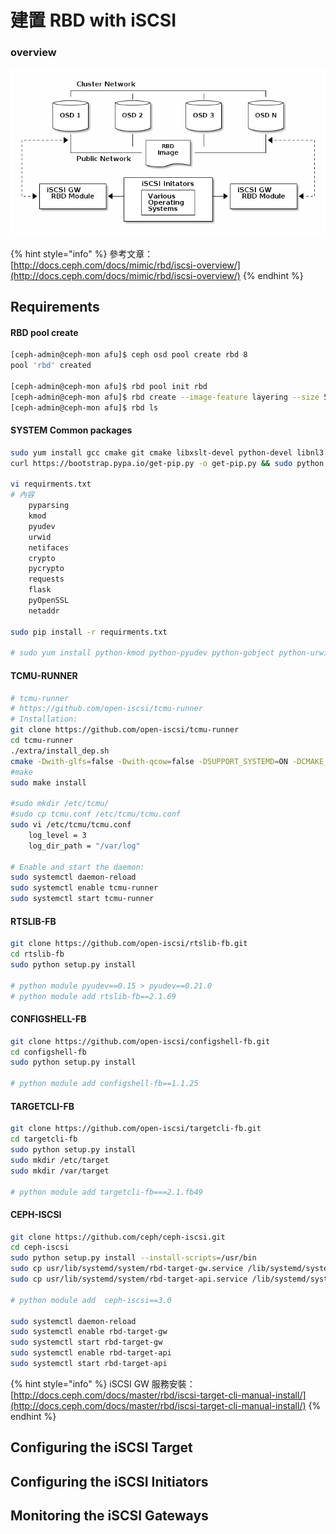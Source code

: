 # 建置 RBD with iSCSI

### overview

![](.gitbook/assets/image%20%285%29.png)

{% hint style="info" %}
參考文章：  
[http://docs.ceph.com/docs/mimic/rbd/iscsi-overview/](http://docs.ceph.com/docs/mimic/rbd/iscsi-overview/)
{% endhint %}

## Requirements

#### RBD pool create

```bash
[ceph-admin@ceph-mon afu]$ ceph osd pool create rbd 8
pool 'rbd' created

[ceph-admin@ceph-mon afu]$ rbd pool init rbd
[ceph-admin@ceph-mon afu]$ rbd create --image-feature layering --size 5120 rbd/rbd_image
[ceph-admin@ceph-mon afu]$ rbd ls
```

#### SYSTEM Common packages

```bash
sudo yum install gcc cmake git cmake libxslt-devel python-devel libnl3 kmod librbd1 glib2-devel libnl3-devel kmod-devel librbd1-devel librados2-devel python-kmod
curl https://bootstrap.pypa.io/get-pip.py -o get-pip.py && sudo python get-pip.py

vi requirments.txt
# 內容
    pyparsing
    kmod
    pyudev
    urwid
    netifaces
    crypto
    pycrypto
    requests
    flask
    pyOpenSSL
    netaddr

sudo pip install -r requirments.txt

# sudo yum install python-kmod python-pyudev python-gobject python-urwid python-rados python-rbd python-netaddr python-netifaces python-crypto python-requests python-flask pyOpenSSL
```

#### TCMU-RUNNER

```bash
# tcmu-runner
# https://github.com/open-iscsi/tcmu-runner
# Installation:
git clone https://github.com/open-iscsi/tcmu-runner
cd tcmu-runner
./extra/install_dep.sh
cmake -Dwith-glfs=false -Dwith-qcow=false -DSUPPORT_SYSTEMD=ON -DCMAKE_INSTALL_PREFIX=/usr
#make
sudo make install

#sudo mkdir /etc/tcmu/
#sudo cp tcmu.conf /etc/tcmu/tcmu.conf
sudo vi /etc/tcmu/tcmu.conf
    log_level = 3
    log_dir_path = "/var/log"

# Enable and start the daemon:
sudo systemctl daemon-reload
sudo systemctl enable tcmu-runner
sudo systemctl start tcmu-runner
```

#### RTSLIB-FB

```bash
git clone https://github.com/open-iscsi/rtslib-fb.git
cd rtslib-fb
sudo python setup.py install

# python module pyudev==0.15 > pyudev==0.21.0
# python module add rtslib-fb==2.1.69
```

#### CONFIGSHELL-FB

```bash
git clone https://github.com/open-iscsi/configshell-fb.git
cd configshell-fb
sudo python setup.py install

# python module add configshell-fb==1.1.25
```

#### TARGETCLI-FB

```bash
git clone https://github.com/open-iscsi/targetcli-fb.git
cd targetcli-fb
sudo python setup.py install
sudo mkdir /etc/target
sudo mkdir /var/target

# python module add targetcli-fb===2.1.fb49
```

#### CEPH-ISCSI

```bash
git clone https://github.com/ceph/ceph-iscsi.git
cd ceph-iscsi
sudo python setup.py install --install-scripts=/usr/bin
sudo cp usr/lib/systemd/system/rbd-target-gw.service /lib/systemd/system
sudo cp usr/lib/systemd/system/rbd-target-api.service /lib/systemd/system

# python module add  ceph-iscsi==3.0

sudo systemctl daemon-reload
sudo systemctl enable rbd-target-gw
sudo systemctl start rbd-target-gw
sudo systemctl enable rbd-target-api
sudo systemctl start rbd-target-api
```

{% hint style="info" %}
iSCSI GW 服務安裝：  
[http://docs.ceph.com/docs/master/rbd/iscsi-target-cli-manual-install/](http://docs.ceph.com/docs/master/rbd/iscsi-target-cli-manual-install/)
{% endhint %}

## Configuring the iSCSI Target

## Configuring the iSCSI Initiators

## Monitoring the iSCSI Gateways



